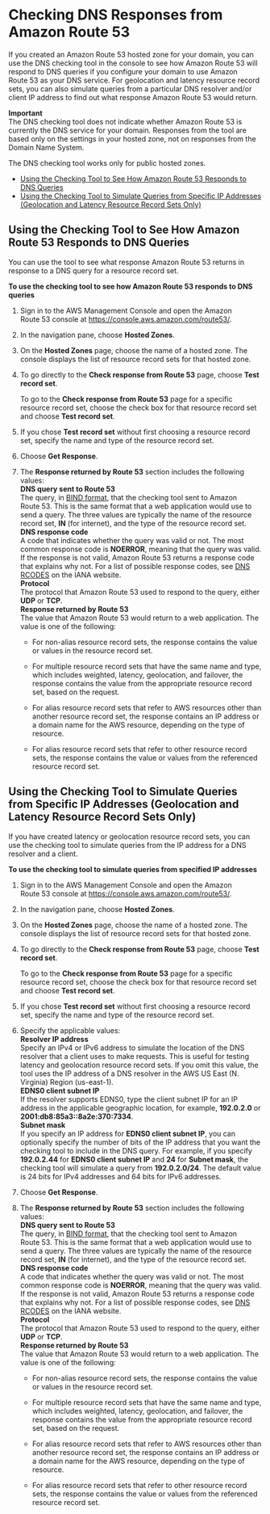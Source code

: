 # Checking DNS Responses from Amazon Route 53<a name="dns-test"></a>

If you created an Amazon Route 53 hosted zone for your domain, you can use the DNS checking tool in the console to see how Amazon Route 53 will respond to DNS queries if you configure your domain to use Amazon Route 53 as your DNS service\. For geolocation and latency resource record sets, you can also simulate queries from a particular DNS resolver and/or client IP address to find out what response Amazon Route 53 would return\.

**Important**  
The DNS checking tool does not indicate whether Amazon Route 53 is currently the DNS service for your domain\. Responses from the tool are based only on the settings in your hosted zone, not on responses from the Domain Name System\.

The DNS checking tool works only for public hosted zones\.


+ [Using the Checking Tool to See How Amazon Route 53 Responds to DNS Queries](#dns-test-how-route-53-responds)
+ [Using the Checking Tool to Simulate Queries from Specific IP Addresses \(Geolocation and Latency Resource Record Sets Only\)](#dns-test-simulate-requests)

## Using the Checking Tool to See How Amazon Route 53 Responds to DNS Queries<a name="dns-test-how-route-53-responds"></a>

You can use the tool to see what response Amazon Route 53 returns in response to a DNS query for a resource record set\.

**To use the checking tool to see how Amazon Route 53 responds to DNS queries**

1. Sign in to the AWS Management Console and open the Amazon Route 53 console at [https://console\.aws\.amazon\.com/route53/](https://console.aws.amazon.com/route53/)\.

1. In the navigation pane, choose **Hosted Zones**\.

1. On the **Hosted Zones** page, choose the name of a hosted zone\. The console displays the list of resource record sets for that hosted zone\.

1. To go directly to the **Check response from Route 53** page, choose **Test record set**\.

   To go to the **Check response from Route 53** page for a specific resource record set, choose the check box for that resource record set and choose **Test record set**\.

1. If you chose **Test record set** without first choosing a resource record set, specify the name and type of the resource record set\.

1. Choose **Get Response**\.

1. The **Response returned by Route 53** section includes the following values:  
**DNS query sent to Route 53**  
The query, in [BIND format](https://en.wikipedia.org/wiki/Zone_file), that the checking tool sent to Amazon Route 53\. This is the same format that a web application would use to send a query\. The three values are typically the name of the resource record set, **IN** \(for internet\), and the type of the resource record set\.  
**DNS response code**  
A code that indicates whether the query was valid or not\. The most common response code is **NOERROR**, meaning that the query was valid\. If the response is not valid, Amazon Route 53 returns a response code that explains why not\. For a list of possible response codes, see [DNS RCODES](http://www.iana.org/assignments/dns-parameters/dns-parameters.xhtml#dns-parameters-6) on the IANA website\.  
**Protocol**  
The protocol that Amazon Route 53 used to respond to the query, either **UDP** or **TCP**\.  
**Response returned by Route 53**  
The value that Amazon Route 53 would return to a web application\. The value is one of the following:  

   + For non\-alias resource record sets, the response contains the value or values in the resource record set\.

   + For multiple resource record sets that have the same name and type, which includes weighted, latency, geolocation, and failover, the response contains the value from the appropriate resource record set, based on the request\. 

   + For alias resource record sets that refer to AWS resources other than another resource record set, the response contains an IP address or a domain name for the AWS resource, depending on the type of resource\.

   + For alias resource record sets that refer to other resource record sets, the response contains the value or values from the referenced resource record set\.

## Using the Checking Tool to Simulate Queries from Specific IP Addresses \(Geolocation and Latency Resource Record Sets Only\)<a name="dns-test-simulate-requests"></a>

If you have created latency or geolocation resource record sets, you can use the checking tool to simulate queries from the IP address for a DNS resolver and a client\.

**To use the checking tool to simulate queries from specified IP addresses**

1. Sign in to the AWS Management Console and open the Amazon Route 53 console at [https://console\.aws\.amazon\.com/route53/](https://console.aws.amazon.com/route53/)\.

1. In the navigation pane, choose **Hosted Zones**\.

1. On the **Hosted Zones** page, choose the name of a hosted zone\. The console displays the list of resource record sets for that hosted zone\.

1. To go directly to the **Check response from Route 53** page, choose **Test record set**\.

   To go to the **Check response from Route 53** page for a specific resource record set, choose the check box for that resource record set and choose **Test record set**\.

1. If you chose **Test record set** without first choosing a resource record set, specify the name and type of the resource record set\.

1. Specify the applicable values:  
**Resolver IP address**  
Specify an IPv4 or IPv6 address to simulate the location of the DNS resolver that a client uses to make requests\. This is useful for testing latency and geolocation resource record sets\. If you omit this value, the tool uses the IP address of a DNS resolver in the AWS US East \(N\. Virginia\) Region \(us\-east\-1\)\.   
**EDNS0 client subnet IP**  
If the resolver supports EDNS0, type the client subnet IP for an IP address in the applicable geographic location, for example, **192\.0\.2\.0** or **2001:db8:85a3::8a2e:370:7334**\.   
**Subnet mask**  
If you specify an IP address for **EDNS0 client subnet IP**, you can optionally specify the number of bits of the IP address that you want the checking tool to include in the DNS query\. For example, if you specify **192\.0\.2\.44** for **EDNS0 client subnet IP** and **24** for **Subnet mask**, the checking tool will simulate a query from **192\.0\.2\.0/24**\. The default value is 24 bits for IPv4 addresses and 64 bits for IPv6 addresses\. 

1. Choose **Get Response**\.

1. The **Response returned by Route 53** section includes the following values:  
**DNS query sent to Route 53**  
The query, in [BIND format](https://en.wikipedia.org/wiki/Zone_file), that the checking tool sent to Amazon Route 53\. This is the same format that a web application would use to send a query\. The three values are typically the name of the resource record set, **IN** \(for internet\), and the type of the resource record set\.  
**DNS response code**  
A code that indicates whether the query was valid or not\. The most common response code is **NOERROR**, meaning that the query was valid\. If the response is not valid, Amazon Route 53 returns a response code that explains why not\. For a list of possible response codes, see [DNS RCODES](http://www.iana.org/assignments/dns-parameters/dns-parameters.xhtml#dns-parameters-6) on the IANA website\.  
**Protocol**  
The protocol that Amazon Route 53 used to respond to the query, either **UDP** or **TCP**\.  
**Response returned by Route 53**  
The value that Amazon Route 53 would return to a web application\. The value is one of the following:  

   + For non\-alias resource record sets, the response contains the value or values in the resource record set\.

   + For multiple resource record sets that have the same name and type, which includes weighted, latency, geolocation, and failover, the response contains the value from the appropriate resource record set, based on the request\. 

   + For alias resource record sets that refer to AWS resources other than another resource record set, the response contains an IP address or a domain name for the AWS resource, depending on the type of resource\.

   + For alias resource record sets that refer to other resource record sets, the response contains the value or values from the referenced resource record set\.